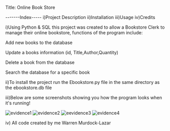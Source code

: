 Title: Online Book Store


-------Index-----
i)Project Description
ii)Installation
iii)Usage
iv)Credits


i)Using Python & SQL this project was created to allow a Bookstore Clerk to manage their online bookstore, functions of the program include:

Add new books to the database

Update a books information (id, Title,Author,Quantity)

Delete a book from the database

Search the database for a specific book
    
ii)To install the project run the Ebookstore.py file in the same directory as the ebookstore.db file

iii)Below are some screenshots showing you how the program looks when it's running!

![evidence1](https://user-images.githubusercontent.com/121958151/211462181-7508043c-93a6-463b-a49d-3d1092fef34b.png)
![evidence2](https://user-images.githubusercontent.com/121958151/211462123-7fde7025-e574-4590-a1eb-ee5d5ba5950b.png)
![eevidence3](https://user-images.githubusercontent.com/121958151/211462138-83ac0581-dac4-4d85-aa55-4da4cad9da38.png)
![evidence4](https://user-images.githubusercontent.com/121958151/211462157-9314007f-ce54-416c-9859-2e886cf56761.png)


iv) All code created by me Warren Murdock-Lazar
